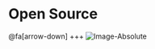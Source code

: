 # Open Source
@fa[arrow-down]
+++
![Image-Absolute](https://media.giphy.com/media/HP5dest4oOHf2/giphy.gif)
